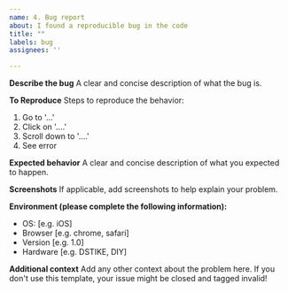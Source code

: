 ```yaml
---
name: 4. Bug report
about: I found a reproducible bug in the code
title: ""
labels: bug
assignees: ''

---
```


**Describe the bug**
A clear and concise description of what the bug is.

**To Reproduce**
Steps to reproduce the behavior:
1. Go to '...'
2. Click on '....'
3. Scroll down to '....'
4. See error

**Expected behavior**
A clear and concise description of what you expected to happen.

**Screenshots**
If applicable, add screenshots to help explain your problem.

**Environment (please complete the following information):**
 - OS: [e.g. iOS]
 - Browser [e.g. chrome, safari]
 - Version [e.g. 1.0]
 - Hardware [e.g. DSTIKE, DIY]

**Additional context**
Add any other context about the problem here.
If you don't use this template, your issue might be closed and tagged invalid!

